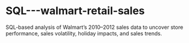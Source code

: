 # SQL---walmart-retail-sales
SQL-based analysis of Walmart’s 2010–2012 sales data to uncover store performance, sales volatility, holiday impacts, and sales trends.
